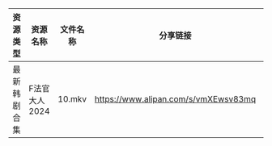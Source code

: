 | 资源类型   | 资源名称      | 文件名称   | 分享链接                                 | 更新时间                |
| ------ | --------- | ------ | ------------------------------------ | ------------------- |
| 最新韩剧合集 | F法官大人2024 | 10.mkv | https://www.alipan.com/s/vmXEwsv83mq | 2024-09-11 00:05:38 |
